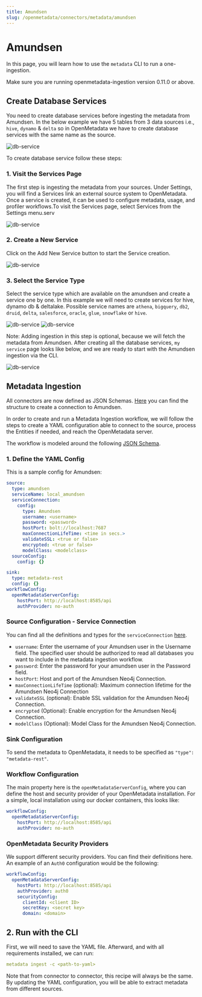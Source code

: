 ```yaml
---
title: Amundsen
slug: /openmetadata/connectors/metadata/amundsen
---
```


# Amundsen

In this page, you will learn how to use the `metadata` CLI to run a one-ingestion.

<Requirements />

<PythonMod connector="Amundsen" module="amundsen" />

Make sure you are running openmetadata-ingestion version 0.11.0 or above.


## Create Database Services

You need to create database services before ingesting the metadata from Amundsen. In the below example we have 5 tables
from 3 data sources i.e., `hive`, `dynamo` & `delta` so in OpenMetadata we have to create database services with the same name
as the source.

<Image src="/images/openmetadata/connectors/amundsen/create-db-service.png" alt="db-service" caption="Amundsen dashboard"/>

To create database service follow these steps:

### 1. Visit the Services Page

The first step is ingesting the metadata from your sources. Under Settings, you will find a Services link an external
source system to OpenMetadata. Once a service is created, it can be used to configure metadata, usage, and profiler
workflows.To visit the Services page, select Services from the Settings menu.serv

<Image src="/images/openmetadata/connectors/amundsen/create-service-1.png" alt="db-service" caption="Navigate to Settings >> Services"/>

### 2. Create a New Service

Click on the Add New Service button to start the Service creation.

<Image src="/images/openmetadata/connectors/amundsen/create-service-2.png" alt="db-service" caption="Add a New Service from the Database Services Page"/>

### 3. Select the Service Type

Select the service type which are available on the amundsen and create a service one by one. In this example we will
need to create services for hive, dynamo db & deltalake. Possible service names are `athena`, `bigquery`, `db2`, `druid`, `delta`,
`salesforce`, `oracle`, `glue`, `snowflake` or `hive`.

<Image src="/images/openmetadata/connectors/amundsen/create-service-3.png" alt="db-service"/>


<Image src="/images/openmetadata/connectors/amundsen/create-service-4.png" alt="db-service"/>

Note: Adding ingestion in this step is optional, because we will fetch the metadata from Amundsen. After creating all
the database services, `my service` page looks like below, and we are ready to start with the Amundsen ingestion via the CLI.

<Image src="/images/openmetadata/connectors/amundsen/create-service-5.png" alt="db-service"/>

## Metadata Ingestion

All connectors are now defined as JSON Schemas. [Here](https://github.com/open-metadata/OpenMetadata/blob/main/openmetadata-spec/src/main/resources/json/schema/entity/services/connections/metadata/amundsenConnection.json)
you can find the structure to create a connection to Amundsen. 

In order to create and run a Metadata Ingestion workflow, we will follow the steps to create a
YAML configuration able to connect to the source, process the Entities if needed, and reach the OpenMetadata server.

The workflow is modeled around the following [JSON Schema](https://github.com/open-metadata/OpenMetadata/blob/main/openmetadata-spec/src/main/resources/json/schema/entity/services/connections/metadata/amundsenConnection.json).

### 1. Define the YAML Config

This is a sample config for Amundsen:

```yaml
source:
  type: amundsen
  serviceName: local_amundsen
  serviceConnection:
    config:
      type: Amundsen
      username: <username>
      password: <password>
      hostPort: bolt://localhost:7687
      maxConnectionLifeTime: <time in secs.>
      validateSSL: <true or false>
      encrypted: <true or false>
      modelClass: <modelclass>
  sourceConfig:
    config: {}

sink:
  type: metadata-rest
  config: {}
workflowConfig:
  openMetadataServerConfig:
    hostPort: http://localhost:8585/api
    authProvider: no-auth
```

### Source Configuration - Service Connection

You can find all the definitions and types for the `serviceConnection` [here](https://github.com/open-metadata/OpenMetadata/blob/main/openmetadata-spec/src/main/resources/json/schema/entity/services/connections/metadata/amundsenConnection.json).

- `username`: Enter the username of your Amundsen user in the Username field. The specified user should be authorized to read all databases you want to include in the metadata ingestion workflow. 
- `password`: Enter the password for your amundsen user in the Password field. 
- `hostPort`: Host and port of the Amundsen Neo4j Connection. 
- `maxConnectionLifeTime` (optional): Maximum connection lifetime for the Amundsen Neo4j Connection 
- `validateSSL` (optional): Enable SSL validation for the Amundsen Neo4j Connection. 
- `encrypted` (Optional): Enable encryption for the Amundsen Neo4j Connection. 
- `modelClass` (Optional): Model Class for the Amundsen Neo4j Connection.

### Sink Configuration

To send the metadata to OpenMetadata, it needs to be specified as `"type": "metadata-rest"`.

### Workflow Configuration

The main property here is the `openMetadataServerConfig`, where you can define the host and security provider of your
OpenMetadata installation. For a simple, local installation using our docker containers, this looks like:

```yaml
workflowConfig:
  openMetadataServerConfig:
    hostPort: http://localhost:8585/api
    authProvider: no-auth
```

### OpenMetadata Security Providers

We support different security providers. You can find their definitions here. An example of an `Auth0` configuration would
be the following:

```yaml
workflowConfig:
  openMetadataServerConfig:
    hostPort: http://localhost:8585/api
    authProvider: auth0
    securityConfig:
      clientId: <client ID>
      secretKey: <secret key>
      domain: <domain>
```

## 2. Run with the CLI

First, we will need to save the YAML file. Afterward, and with all requirements installed, we can run:

```yaml
metadata ingest -c <path-to-yaml>
```

Note that from connector to connector, this recipe will always be the same. By updating the YAML configuration, you will
be able to extract metadata from different sources.
